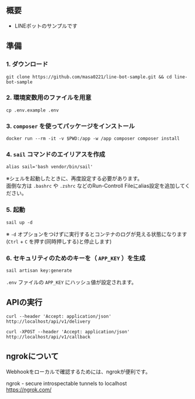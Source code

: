 ## 概要
- LINEボットのサンプルです


## 準備
### 1. ダウンロード
```
git clone https://github.com/masa0221/line-bot-sample.git && cd line-bot-sample
```

### 2. 環境変数用のファイルを用意
```
cp .env.example .env
```

### 3. `composer` を使ってパッケージをインストール
```
docker run --rm -it -v $PWD:/app -w /app composer composer install
```

### 4. `sail` コマンドのエイリアスを作成
```
alias sail='bash vendor/bin/sail'
```
※シェルを起動したときに、再度設定する必要があります。  
 面倒な方は `.bashrc` や `.zshrc` などのRun-Controll Fileにalias設定を追加してください。

### 5. 起動
```
sail up -d
```
※ `-d` オプションをつけずに実行するとコンテナのログが見える状態になります(`Ctrl` + `C` を押す(同時押しする)と停止します)  

### 6. セキュリティのためのキーを（ `APP_KEY` ）を生成
```
sail artisan key:generate
```
`.env` ファイルの `APP_KEY` にハッシュ値が設定されます。


## APIの実行

```
curl --header 'Accept: application/json' http://localhost/api/v1/delivery
```

```
curl -XPOST --header 'Accept: application/json' http://localhost/api/v1/callback
```


## ngrokについて
Webhookをローカルで確認するためには、ngrokが便利です。  

ngrok - secure introspectable tunnels to localhost  
https://ngrok.com/

